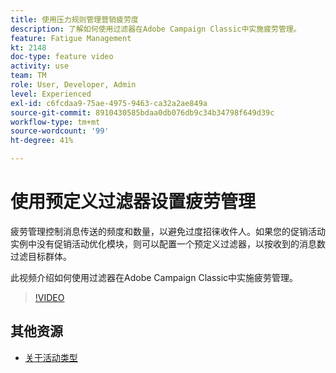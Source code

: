 ```yaml
---
title: 使用压力规则管理营销疲劳度
description: 了解如何使用过滤器在Adobe Campaign Classic中实施疲劳管理。
feature: Fatigue Management
kt: 2148
doc-type: feature video
activity: use
team: TM
role: User, Developer, Admin
level: Experienced
exl-id: c6fcdaa9-75ae-4975-9463-ca32a2ae849a
source-git-commit: 8910430585bdaa0db076db9c34b34798f649d39c
workflow-type: tm+mt
source-wordcount: '99'
ht-degree: 41%

---
```


# 使用预定义过滤器设置疲劳管理

疲劳管理控制消息传送的频度和数量，以避免过度招徕收件人。如果您的促销活动实例中没有促销活动优化模块，则可以配置一个预定义过滤器，以按收到的消息数过滤目标群体。

此视频介绍如何使用过滤器在Adobe Campaign Classic中实施疲劳管理。

>[!VIDEO](https://video.tv.adobe.com/v/25091?quality=12)

## 其他资源

* [关于活动类型](https://experienceleague.adobe.com/docs/campaign-classic/using/orchestrating-campaigns/campaign-optimization/about-campaign-typologies.html?lang=zh-Hans)

